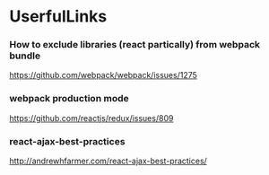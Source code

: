 # UserfulLinks
### How to exclude libraries (react partically) from webpack bundle
https://github.com/webpack/webpack/issues/1275
### webpack production mode
https://github.com/reactjs/redux/issues/809
### react-ajax-best-practices
http://andrewhfarmer.com/react-ajax-best-practices/
